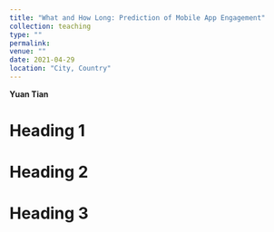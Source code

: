 ```yaml
---
title: "What and How Long: Prediction of Mobile App Engagement"
collection: teaching
type: ""
permalink: 
venue: ""
date: 2021-04-29
location: "City, Country"
---
```


**Yuan Tian**


Heading 1
======

Heading 2
======

Heading 3
======